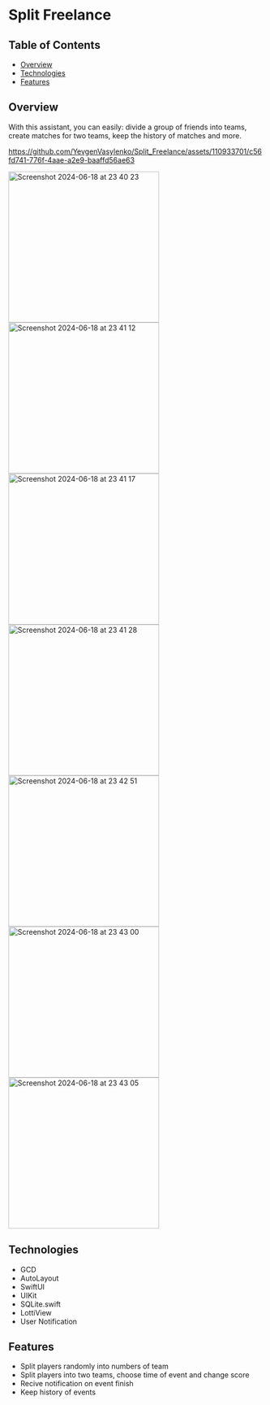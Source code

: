 # Split Freelance

## Table of Contents

- [Overview](#overview)
- [Technologies](#technologies)
- [Features](#features)

## Overview

With this assistant, you can easily: 
divide a group of friends into teams, 
create matches for two teams, 
keep the history of matches and more.

https://github.com/YevgenVasylenko/Split_Freelance/assets/110933701/c56fd741-776f-4aae-a2e9-baaffd56ae63

<img width="297" alt="Screenshot 2024-06-18 at 23 40 23" src="https://github.com/YevgenVasylenko/Split_Freelance/assets/110933701/499a6867-d55f-4e00-a4a4-71fe9d7910bc">
<img width="297" alt="Screenshot 2024-06-18 at 23 41 12" src="https://github.com/YevgenVasylenko/Split_Freelance/assets/110933701/215b9731-5a1d-4d35-bfb9-ee36f931f222">
<img width="297" alt="Screenshot 2024-06-18 at 23 41 17" src="https://github.com/YevgenVasylenko/Split_Freelance/assets/110933701/c678384c-6143-4f02-b25b-d686db9a9366">
<img width="297" alt="Screenshot 2024-06-18 at 23 41 28" src="https://github.com/YevgenVasylenko/Split_Freelance/assets/110933701/29abe4f7-e948-4b1c-b0e7-0f0731c8cc4f">
<img width="297" alt="Screenshot 2024-06-18 at 23 42 51" src="https://github.com/YevgenVasylenko/Split_Freelance/assets/110933701/12791b00-473c-457a-9f1d-4777a05d00d3">
<img width="297" alt="Screenshot 2024-06-18 at 23 43 00" src="https://github.com/YevgenVasylenko/Split_Freelance/assets/110933701/90cdbde8-e3de-4e71-a5d6-7f5cc57c14d5">
<img width="297" alt="Screenshot 2024-06-18 at 23 43 05" src="https://github.com/YevgenVasylenko/Split_Freelance/assets/110933701/5ba8c434-d790-475e-9fb0-d3382a512715">


## Technologies

* GCD
* AutoLayout
* SwiftUI
* UIKit
* SQLite.swift
* LottiView
* User Notification

## Features

- Split players randomly into numbers of team
- Split players into two teams, choose time of event and change score
- Recive notification on event finish
- Keep history of events


